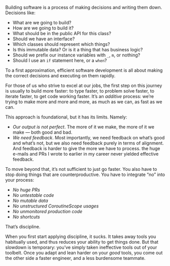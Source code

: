 Building software is a process of making decisions and writing them down. Decisions like:

* What are we going to build?
* How are we going to build it?
* What should be in the public API for this class?
* Should we have an interface?
* Which classes should represent which things?
* Is this immutable data? Or is it a thing that has business logic?
* Should we prefix our instance variables with `_`, `m`, or nothing?
* Should I use an `if` statement here, or a `when`?

To a first approximation, efficient software development is all about making the correct decisions and executing on them rapidly.

For those of us who strive to excel at our jobs, the first step on this journey is usually to build more faster: to type faster, to problem solve faster, to iterate faster, to get code working faster. It’s an _additive_ process: we’re trying to make more and more and more, as much as we can, as fast as we can.

This approach is foundational, but it has its limits. Namely:

* _Our output is not perfect_. The more of it we make, the more of it we make — both good and bad.
* _We need feedback_. Most importantly, we need feedback on what’s good and what’s not, but we also need feedback purely in terms of alignment. And feedback is harder to give the more we have to process. the huge e-mails and PRs I wrote to earlier in my career never yielded effective feedback.

To move beyond that, it’s not sufficient to just go faster. You also have to stop doing things that are counterproductive. You have to integrate “no” into your process:

* *No huge PRs*
* *No untestable code*
* *No mutable data*
* *No unstructured CoroutineScope usages*
* *No unmonitored production code*
* *No shortcuts*

That’s discipline.

When you first start applying discipline, it sucks. It takes away tools you habitually used, and thus reduces your ability to get things done. But that slowdown is temporary: you’ve simply taken ineffective tools out of your toolbelt. Once you adapt and lean harder on your _good_ tools, you come out the other side a faster engineer, and a less burdensome teammate.
